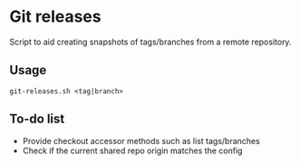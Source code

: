 Git releases
============

Script to aid creating snapshots of tags/branches from a remote repository.

Usage
-
```
git-releases.sh <tag|branch>
```

To-do list
-
* Provide checkout accessor methods such as list tags/branches
* Check if the current shared repo origin matches the config
